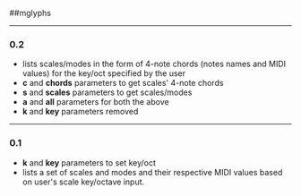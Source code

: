 ##mglyphs

---
### 0.2

- lists scales/modes in the form of 4-note chords (notes names and MIDI values) for the key/oct specified by the user
- **c** and **chords** parameters to get scales' 4-note chords
- **s** and **scales** parameters to get scales/modes
- **a** and **all** parameters for both the above
- **k** and **key** parameters removed 

---
### 0.1
- **k** and **key** parameters to set key/oct
- lists a set of scales and modes and their respective MIDI values based on user's scale key/octave input.